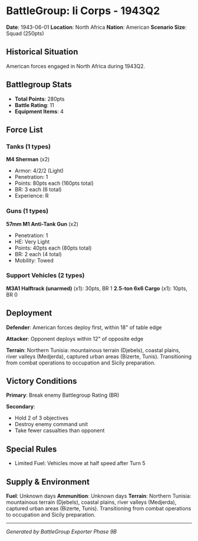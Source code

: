 # BattleGroup: Ii Corps - 1943Q2

**Date**: 1943-06-01
**Location**: North Africa
**Nation**: American
**Scenario Size**: Squad (250pts)

## Historical Situation

American forces engaged in North Africa during 1943Q2.

## Battlegroup Stats

- **Total Points**: 280pts
- **Battle Rating**: 11
- **Equipment Items**: 4

## Force List

### Tanks (1 types)

**M4 Sherman** (x2)
- Armor: 4/2/2 (Light)
- Penetration: 1
- Points: 80pts each (160pts total)
- BR: 3 each (6 total)
- Experience: R

### Guns (1 types)

**57mm M1 Anti-Tank Gun** (x2)
- Penetration: 1
- HE: Very Light
- Points: 40pts each (80pts total)
- BR: 2 each (4 total)
- Mobility: Towed

### Support Vehicles (2 types)

**M3A1 Halftrack (unarmed)** (x1): 30pts, BR 1
**2.5-ton 6x6 Cargo** (x1): 10pts, BR 0

## Deployment

**Defender**: American forces deploy first, within 18" of table edge

**Attacker**: Opponent deploys within 12" of opposite edge

**Terrain**: Northern Tunisia: mountainous terrain (Djebels), coastal plains, river valleys (Medjerda), captured urban areas (Bizerte, Tunis). Transitioning from combat operations to occupation and Sicily preparation.

## Victory Conditions

**Primary**: Break enemy Battlegroup Rating (BR)

**Secondary**:
- Hold 2 of 3 objectives
- Destroy enemy command unit
- Take fewer casualties than opponent

## Special Rules

- Limited Fuel: Vehicles move at half speed after Turn 5

## Supply & Environment

**Fuel**: Unknown days
**Ammunition**: Unknown days
**Terrain**: Northern Tunisia: mountainous terrain (Djebels), coastal plains, river valleys (Medjerda), captured urban areas (Bizerte, Tunis). Transitioning from combat operations to occupation and Sicily preparation.

---

*Generated by BattleGroup Exporter Phase 9B*
